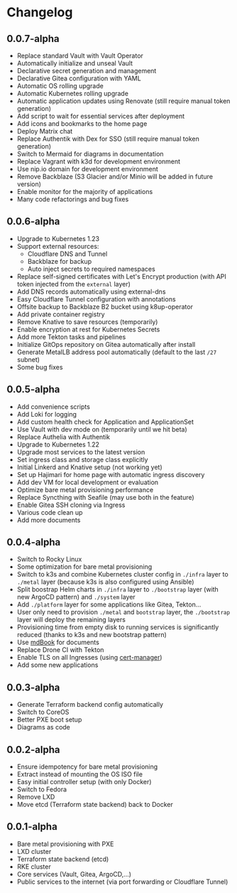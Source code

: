 # Changelog

## 0.0.7-alpha

- Replace standard Vault with Vault Operator
- Automatically initialize and unseal Vault
- Declarative secret generation and management
- Declarative Gitea configuration with YAML
- Automatic OS rolling upgrade
- Automatic Kubernetes rolling upgrade
- Automatic application updates using Renovate (still require manual token generation)
- Add script to wait for essential services after deployment
- Add icons and bookmarks to the home page
- Deploy Matrix chat
- Replace Authentik with Dex for SSO (still require manual token generation)
- Switch to Mermaid for diagrams in documentation
- Replace Vagrant with k3d for development environment
- Use nip.io domain for development environment
- Remove Backblaze (S3 Glacier and/or Minio will be added in future version)
- Enable monitor for the majority of applications
- Many code refactorings and bug fixes

## 0.0.6-alpha

- Upgrade to Kubernetes 1.23
- Support external resources:
    - Cloudflare DNS and Tunnel
    - Backblaze for backup
    - Auto inject secrets to required namespaces
- Replace self-signed certificates with Let's Encrypt production (with API token injected from the `external` layer)
- Add DNS records automatically using external-dns
- Easy Cloudflare Tunnel configuration with annotations
- Offsite backup to Backblaze B2 bucket using k8up-operator
- Add private container registry
- Remove Knative to save resources (temporarily)
- Enable encryption at rest for Kubernetes Secrets
- Add more Tekton tasks and pipelines
- Initialize GitOps repository on Gitea automatically after install
- Generate MetalLB address pool automatically (default to the last `/27` subnet)
- Some bug fixes

## 0.0.5-alpha

- Add convenience scripts
- Add Loki for logging
- Add custom health check for Application and ApplicationSet
- Use Vault with dev mode on (temporarily until we hit beta)
- Replace Authelia with Authentik
- Upgrade to Kubernetes 1.22
- Upgrade most services to the latest version
- Set ingress class and storage class explicitly
- Initial Linkerd and Knative setup (not working yet)
- Set up Hajimari for home page with automatic ingress discovery
- Add dev VM for local development or evaluation
- Optimize bare metal provisioning performance
- Replace Syncthing with Seafile (may use both in the feature)
- Enable Gitea SSH cloning via Ingress
- Various code clean up
- Add more documents

## 0.0.4-alpha

- Switch to Rocky Linux
- Some optimization for bare metal provisioning
- Switch to k3s and combine Kubernetes cluster config in `./infra` layer to `./metal` layer (because k3s is also configured using Ansible)
- Split boostrap Helm charts in `./infra` layer to `./bootstrap` layer (with new ArgoCD pattern) and `./system` layer
- Add `./platform` layer for some applications like Gitea, Tekton...
- User only need to provision `./metal` and `bootstrap` layer, the `./bootstrap` layer will deploy the remaining layers
- Provisioning time from empty disk to running services is significantly reduced (thanks to k3s and new bootstrap pattern)
- Use [mdBook](https://rust-lang.github.io/mdBook/) for documents
- Replace Drone CI with Tekton
- Enable TLS on all Ingresses (using [cert-manager](https://cert-manager.io))
- Add some new applications

## 0.0.3-alpha

- Generate Terraform backend config automatically
- Switch to CoreOS
- Better PXE boot setup
- Diagrams as code

## 0.0.2-alpha

- Ensure idempotency for bare metal provisioning
- Extract instead of mounting the OS ISO file
- Easy initial controller setup (with only Docker)
- Switch to Fedora
- Remove LXD
- Move etcd (Terraform state backend) back to Docker

## 0.0.1-alpha

- Bare metal provisioning with PXE
- LXD cluster
- Terraform state backend (etcd)
- RKE cluster
- Core services (Vault, Gitea, ArgoCD,...)
- Public services to the internet (via port forwarding or Cloudflare Tunnel)
